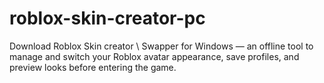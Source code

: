 # roblox-skin-creator-pc
Download Roblox Skin creator \ Swapper for Windows — an offline tool to manage and switch your Roblox avatar appearance, save profiles, and preview looks before entering the game.
